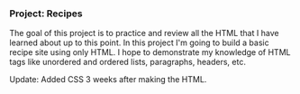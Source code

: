 ### Project: Recipes

The goal of this project is to practice and review all the HTML that I have learned about up to this point. In this project I'm going to build a basic recipe site using only HTML. I hope to demonstrate my knowledge of HTML tags like unordered and ordered lists, paragraphs, headers, etc.

Update: Added CSS 3 weeks after making the HTML.